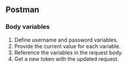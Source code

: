 ## Postman

### Body variables

1. Define username and password variables.
2. Provide the current value for each variable.
3. Reference the variables in the request body.
4. Get a new token with the updated request.